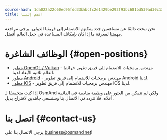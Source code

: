 ```yaml
---
source-hash: 1da022a22c60ec95fdd33bbbcfc2e1429be292f93bc681bd539ad30c139aacc4
title: انضم إلينا
---
```

نحن نبحث دائمًا عن مساهمين جدد يمكنهم الانضمام إلى فريقنا الدولي. يرجى مراجعة [مهمتنا](./mission.md) لمعرفة ما إذا كان بإمكانك المساعدة في جعل العالم أفضل.

# الوظائف الشاغرة {#open-positions}

- [مطور OpenGL / Vulkan](./opengl-vulkan-dev.md) - مهندس برمجيات للانضمام إلى فريق تطوير خرائط العالم ثلاثية الأبعاد لدينا.
- [مطور Android](./android-dev.md) - مهندس برمجيات للانضمام إلى فريق تطوير Android لدينا.
- [مطور iOS](./ios-dev.md) - مهندس برمجيات للانضمام إلى فريق تطوير iOS لدينا.

إذا كنت متحمسًا لـ OsmAnd ولكن لم تتمكن من العثور على وظيفة مناسبة في القائمة أعلاه، فلا تتردد في الاتصال بنا وسنسعى جاهدين لاقتراح بديل.

# اتصل بنا {#contact-us}

يرجى الاتصال بنا على business@osmand.net!